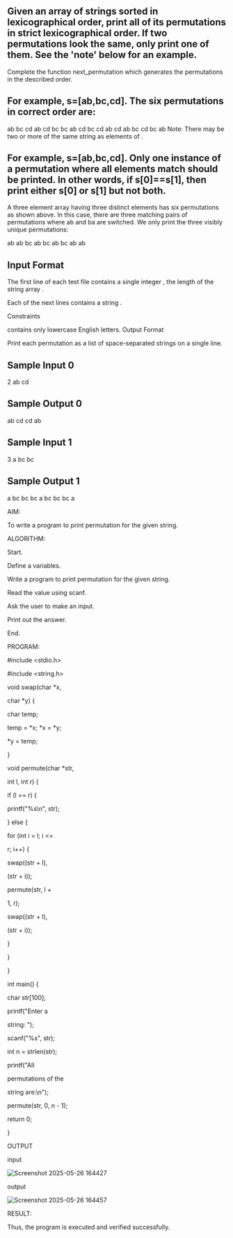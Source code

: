 ## Given an array of strings sorted in lexicographical order, print all of its permutations in strict lexicographical order. If two permutations look the same, only print one of them. See the 'note' below for an example.

Complete the function next_permutation which generates the permutations in the described order.

## For example, s=[ab,bc,cd]. The six permutations in correct order are:

ab bc cd
ab cd bc
bc ab cd
bc cd ab
cd ab bc
cd bc ab
Note: There may be two or more of the same string as elements of .
## For example, s=[ab,bc,cd]. Only one instance of a permutation where all elements match should be printed. In other words, if s[0]==s[1], then print either s[0]  or s[1] but not both.

A three element array having three distinct elements has six permutations as shown above. In this case, there are three matching pairs of permutations where ab and ba are switched. We only print the three visibly unique permutations:

ab ab bc
ab bc ab
bc ab ab
## Input Format

The first line of each test file contains a single integer , the length of the string array .

Each of the next  lines contains a string .

Constraints

 contains only lowercase English letters.
Output Format

Print each permutation as a list of space-separated strings on a single line.

## Sample Input 0

2
ab
cd
## Sample Output 0

ab cd
cd ab
## Sample Input 1

3
a
bc
bc
## Sample Output 1

a bc bc
bc a bc
bc bc a

AIM:

To write a program to print permutation for the given string.

ALGORITHM:

Start.

Define a variables.

Write a program to print permutation for the given string.

Read the value using scanf.

Ask the user to make an input.

Print out the answer.

End.

PROGRAM:

#include <stdio.h>

#include <string.h>

void swap(char *x, 

char *y) {

 char temp;
 
 temp = *x;
 *x = *y;
 
 *y = temp;

}

void permute(char *str, 

int l, int r) {

 
 if (l == r) {
 
 printf("%s\n", str);
 
 } else {
 
 for (int i = l; i <= 

r; i++) {

 swap((str + l), 

(str + i)); 

 permute(str, l + 

1, r); 

 swap((str + l), 

(str + i)); 

 }
 
 }

}

int main() {

 char str[100];

printf("Enter a 

string: ");

 scanf("%s", str);
 
 int n = strlen(str);
 
 printf("All 

permutations of the 

string are:\n");

 permute(str, 0, n - 1);

 
 return 0;

}

OUTPUT

input

![Screenshot 2025-05-26 164427](https://github.com/user-attachments/assets/ec4233d5-8e7c-4b37-8ef6-6558c2941fb8)

output

![Screenshot 2025-05-26 164457](https://github.com/user-attachments/assets/58cbc181-23c4-4503-9b37-d895be9d2538)

RESULT:

Thus, the program is executed and verified successfully.




